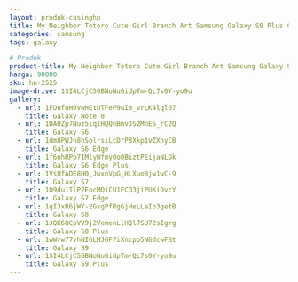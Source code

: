 ```yaml
---
layout: produk-casinghp
title: My Neighbor Totoro Cute Girl Branch Art Samsung Galaxy S9 Plus Case
categories: samsung
tags: galaxy

# Produk
product-title: My Neighbor Totoro Cute Girl Branch Art Samsung Galaxy S9 Plus Case
harga: 90000
sku: hn-2525
image-drive: 1SI4LCjC5GBNoNuGidpTm-QL7s0Y-yo9u
gallery:
  - url: 1FOufuH0VwHEtUTFeP9uIm_vrLK4lql07
    title: Galaxy Note 8
  - url: 1DA0Zp7Nuz5iqIHQQhBmvJS2MnE5_rC2Q
    title: Galaxy S6
  - url: 1dm8PWJn8hSolrsiLcDrP8Xkp1vZXhyCB
    title: Galaxy S6 Edge
  - url: 1f6nhRPp7IMlyWfmy0o0BiztPEijaNLOk
    title: Galaxy S6 Edge Plus
  - url: 1VsUfADE8H0_JwxnVpG_HLXuoBjw1wC-9
    title: Galaxy S7
  - url: 1O9du1IlP2EocMQ1CU1FCQ3jiPUKiOvcY
    title: Galaxy S7 Edge
  - url: 1gI3xR6jWY-2GxgPfRgGjHeLLaIo3getB
    title: Galaxy S8
  - url: 1JQK6QCpVV9j2VemenLlHQl7SU72sIgrg
    title: Galaxy S8 Plus
  - url: 1wWrw77vhNIGLMJGF7iXncpo5NGdcwFBt
    title: Galaxy S9
  - url: 1SI4LCjC5GBNoNuGidpTm-QL7s0Y-yo9u
    title: Galaxy S9 Plus
---
```

